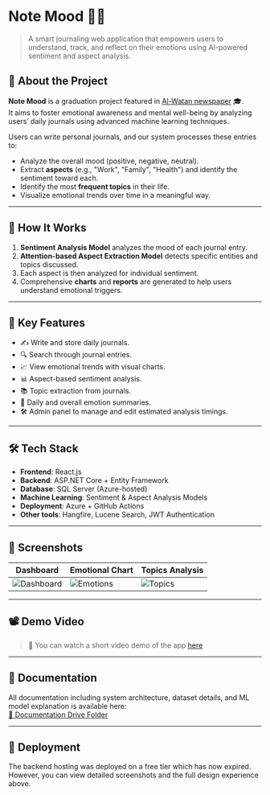 # Note Mood 🧠💬

> A smart journaling web application that empowers users to understand, track, and reflect on their emotions using AI-powered sentiment and aspect analysis.

## 📰 About the Project

**Note Mood** is a graduation project featured in [Al-Watan newspaper](https://alwan.elwatannews.com/news/details/7451400/note-mood) 🎓.  
It aims to foster emotional awareness and mental well-being by analyzing users’ daily journals using advanced machine learning techniques.

Users can write personal journals, and our system processes these entries to:
- Analyze the overall mood (positive, negative, neutral).
- Extract **aspects** (e.g., "Work", "Family", "Health") and identify the sentiment toward each.
- Identify the most **frequent topics** in their life.
- Visualize emotional trends over time in a meaningful way.

---

## 🧠 How It Works

1. **Sentiment Analysis Model** analyzes the mood of each journal entry.
2. **Attention-based Aspect Extraction Model** detects specific entities and topics discussed.
3. Each aspect is then analyzed for individual sentiment.
4. Comprehensive **charts** and **reports** are generated to help users understand emotional triggers.

---

## 🌟 Key Features

- ✍️ Write and store daily journals.
- 🔍 Search through journal entries.
- 📈 View emotional trends with visual charts.
- 📊 Aspect-based sentiment analysis.
- 📚 Topic extraction from journals.
- 🧾 Daily and overall emotion summaries.
- 🛠️ Admin panel to manage and edit estimated analysis timings.

---

## 🛠️ Tech Stack

- **Frontend**: React.js
- **Backend**: ASP.NET Core + Entity Framework
- **Database**: SQL Server (Azure-hosted)
- **Machine Learning**: Sentiment & Aspect Analysis Models
- **Deployment**: Azure + GitHub Actions
- **Other tools**: Hangfire, Lucene Search, JWT Authentication

---

## 📸 Screenshots

| Dashboard | Emotional Chart | Topics Analysis |
|----------|----------------|----------------|
| ![Dashboard](screenshots/dashboard.png) | ![Emotions](screenshots/emotion-chart.png) | ![Topics](screenshots/topics-analysis.png) |

---

## 📽 Demo Video

> 🎥 You can watch a short video demo of the app [here](https://drive.google.com/your-demo-link)

---

## 📄 Documentation

All documentation including system architecture, dataset details, and ML model explanation is available here:  
[📁 Documentation Drive Folder](https://drive.google.com/drive/folders/1rtO5elqI6k6FjgXNKQtXfAkA437AlHFW)

---

## 📌 Deployment

The backend hosting was deployed on a free tier which has now expired. However, you can view detailed screenshots and the full design experience above.





